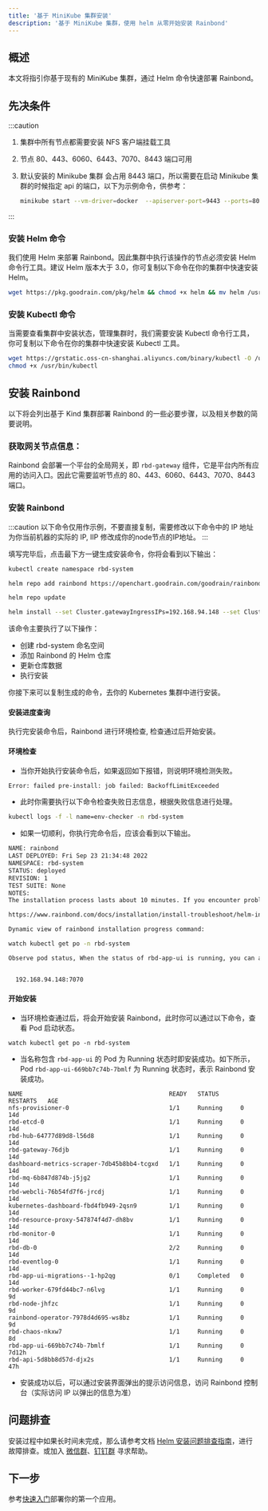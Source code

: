 ```yaml
---
title: '基于 MiniKube 集群安装'
description: '基于 MiniKube 集群，使用 helm 从零开始安装 Rainbond'
---
```


## 概述

本文将指引你基于现有的 MiniKube 集群，通过 Helm 命令快速部署 Rainbond。

## 先决条件

:::caution

1. 集群中所有节点都需要安装 NFS 客户端挂载工具
2. 节点 80、443、6060、6443、7070、8443 端口可用
3. 默认安装的 Minikube 集群 会占用 8443 端口，所以需要在启动 Minikube 集群的时候指定 api 的端口，以下为示例命令，供参考：

   ```bash
   minikube start --vm-driver=docker  --apiserver-port=9443 --ports=80:80 --ports=433:443  --ports=6060:6060 --ports=8443:8443 --ports=7070:7070  --insecure-registry=goodrain.me  --registry-mirror=https://registry.docker-cn.com  --image-mirror-country cn --kubernetes-version=v1.22.2
   ```

:::

### 安装 Helm 命令

我们使用 Helm 来部署 Rainbond。因此集群中执行该操作的节点必须安装 Helm 命令行工具。建议 Helm 版本大于 3.0，你可复制以下命令在你的集群中快速安装 Helm。

```bash
wget https://pkg.goodrain.com/pkg/helm && chmod +x helm && mv helm /usr/local/bin/
```

### 安装 Kubectl 命令

当需要查看集群中安装状态，管理集群时，我们需要安装 Kubectl 命令行工具，你可复制以下命令在你的集群中快速安装 Kubectl 工具。

```bash
wget https://grstatic.oss-cn-shanghai.aliyuncs.com/binary/kubectl -O /usr/bin/kubectl
chmod +x /usr/bin/kubectl
```

## 安装 Rainbond

以下将会列出基于 Kind 集群部署 Rainbond 的一些必要步骤，以及相关参数的简要说明。

### 获取网关节点信息：

Rainbond 会部署一个平台的全局网关，即 `rbd-gateway` 组件，它是平台内所有应用的访问入口。因此它需要监听节点的 80、443、6060、6443、7070、8443 端口。

### 安装 Rainbond

:::caution
以下命令仅用作示例，不要直接复制，需要修改以下命令中的 IP 地址为你当前机器的实际的 IP, IIP 修改成你的node节点的IP地址。
:::

填写完毕后，点击最下方一键生成安装命令，你将会看到以下输出：

```bash
kubectl create namespace rbd-system

helm repo add rainbond https://openchart.goodrain.com/goodrain/rainbond

helm repo update

helm install --set Cluster.gatewayIngressIPs=192.168.94.148 --set Cluster.enableHA=false --set Cluster.RWX.enable=true --set Cluster.RWX.config.storageClassName=standard --set Cluster.RWO.enable=true --set Cluster.RWO.storageClassName=standard --set Cluster.nodesForGateway[0].name=minikube --set Cluster.nodesForGateway[0].externalIP=192.168.94.148 --set Cluster.nodesForGateway[0].internalIP=172.18.0.2 rainbond rainbond/rainbond-cluster -n rbd-system
```

该命令主要执行了以下操作：

- 创建 rbd-system 命名空间
- 添加 Rainbond 的 Helm 仓库
- 更新仓库数据
- 执行安装

你接下来可以复制生成的命令，去你的 Kubernetes 集群中进行安装。

#### 安装进度查询

执行完安装命令后，Rainbond 进行环境检查, 检查通过后开始安装。

#### 环境检查

- 当你开始执行安装命令后，如果返回如下报错，则说明环境检测失败。

```bash
Error: failed pre-install: job failed: BackoffLimitExceeded
```

- 此时你需要执行以下命令检查失败日志信息，根据失败信息进行处理。

```bash
kubectl logs -f -l name=env-checker -n rbd-system
```

- 如果一切顺利，你执行完命令后，应该会看到以下输出。

```bash
NAME: rainbond
LAST DEPLOYED: Fri Sep 23 21:34:48 2022
NAMESPACE: rbd-system
STATUS: deployed
REVISION: 1
TEST SUITE: None
NOTES:
The installation process lasts about 10 minutes. If you encounter problems, you can refer to the helm troubleshooting document:

https://www.rainbond.com/docs/installation/install-troubleshoot/helm-install-troubleshoot

Dynamic view of rainbond installation progress command:

watch kubectl get po -n rbd-system

Observe pod status, When the status of rbd-app-ui is running, you can access the console of Rainbond. the following is the access address:


  192.168.94.148:7070
```



#### 开始安装

- 当环境检查通过后，将会开始安装 Rainbond，此时你可以通过以下命令，查看 Pod 启动状态。

```
watch kubectl get po -n rbd-system
```

- 当名称包含 `rbd-app-ui` 的 Pod 为 Running 状态时即安装成功。如下所示，Pod `rbd-app-ui-669bb7c74b-7bmlf` 为 Running 状态时，表示 Rainbond 安装成功。

```
NAME                                         READY   STATUS      RESTARTS   AGE
nfs-provisioner-0                            1/1     Running     0          14d
rbd-etcd-0                                   1/1     Running     0          14d
rbd-hub-64777d89d8-l56d8                     1/1     Running     0          14d
rbd-gateway-76djb                            1/1     Running     0          14d
dashboard-metrics-scraper-7db45b8bb4-tcgxd   1/1     Running     0          14d
rbd-mq-6b847d874b-j5jg2                      1/1     Running     0          14d
rbd-webcli-76b54fd7f6-jrcdj                  1/1     Running     0          14d
kubernetes-dashboard-fbd4fb949-2qsn9         1/1     Running     0          14d
rbd-resource-proxy-547874f4d7-dh8bv          1/1     Running     0          14d
rbd-monitor-0                                1/1     Running     0          14d
rbd-db-0                                     2/2     Running     0          14d
rbd-eventlog-0                               1/1     Running     0          14d
rbd-app-ui-migrations--1-hp2qg               0/1     Completed   0          14d
rbd-worker-679fd44bc7-n6lvg                  1/1     Running     0          9d
rbd-node-jhfzc                               1/1     Running     0          9d
rainbond-operator-7978d4d695-ws8bz           1/1     Running     0          9d
rbd-chaos-nkxw7                              1/1     Running     0          8d
rbd-app-ui-669bb7c74b-7bmlf                  1/1     Running     0          7d12h
rbd-api-5d8bb8d57d-djx2s                     1/1     Running     0          47h
```

- 安装成功以后，可以通过安装界面弹出的提示访问信息，访问 Rainbond 控制台（实际访问 IP 以弹出的信息为准）

## 问题排查

安装过程中如果长时间未完成，那么请参考文档 [Helm 安装问题排查指南](/docs/installation/install-troubleshoot/helm-install-troubleshoot)，进行故障排查。或加入 [微信群](/community/support#微信群)、[钉钉群](/community/support#钉钉群) 寻求帮助。

## 下一步

参考[快速入门](/docs/quick-start/getting-started/)部署你的第一个应用。